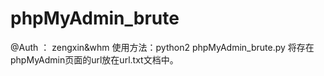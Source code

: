 # phpMyAdmin_brute #
@Auth ： zengxin&whm
使用方法：python2 phpMyAdmin_brute.py
将存在phpMyAdmin页面的url放在url.txt文档中。
